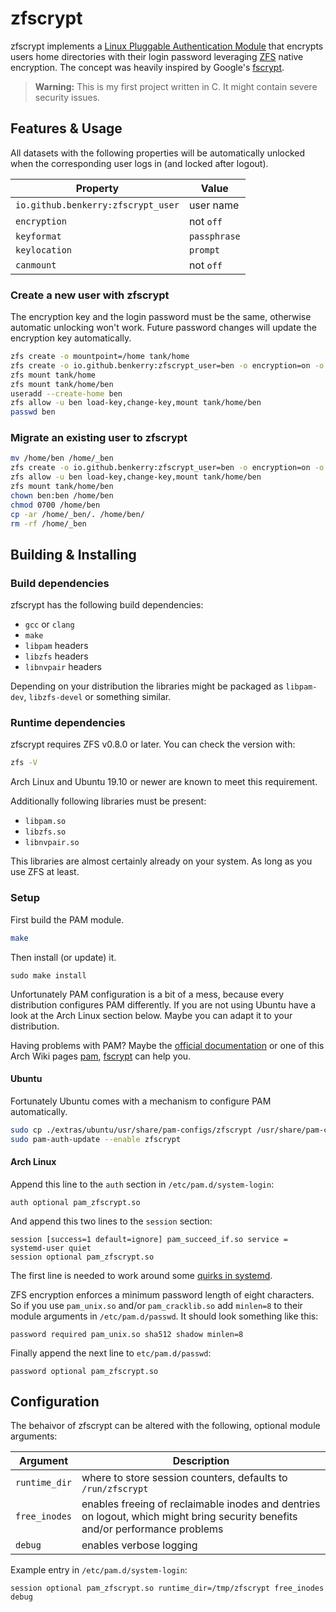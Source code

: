# zfscrypt

zfscrypt implements a [Linux Pluggable Authentication Module](https://github.com/linux-pam/linux-pam) that encrypts users home directories with their login password leveraging [ZFS](https://github.com/zfsonlinux/zfs) native encryption. The concept was heavily inspired by Google's [fscrypt](https://github.com/google/fscrypt).

> **Warning:** This is my first project written in C. It might contain severe security issues.

## Features & Usage

All datasets with the following properties will be automatically unlocked when the corresponding user logs in (and locked after logout).

| Property                           | Value        |
|------------------------------------|--------------|
| `io.github.benkerry:zfscrypt_user` | user name    |
| `encryption`                       | not `off`    |
| `keyformat`                        | `passphrase` |
| `keylocation`                      | `prompt`     |
| `canmount`                         | not `off`    |

### Create a new user with zfscrypt

The encryption key and the login password must be the same, otherwise automatic unlocking won't work. Future password changes will update the encryption key automatically.

~~~ sh
zfs create -o mountpoint=/home tank/home
zfs create -o io.github.benkerry:zfscrypt_user=ben -o encryption=on -o keyformat=passphrase -o keylocation=prompt -o canmount=noauto tank/home/ben
zfs mount tank/home
zfs mount tank/home/ben
useradd --create-home ben
zfs allow -u ben load-key,change-key,mount tank/home/ben 
passwd ben
~~~

### Migrate an existing user to zfscrypt

~~~ sh
mv /home/ben /home/_ben
zfs create -o io.github.benkerry:zfscrypt_user=ben -o encryption=on -o keyformat=passphrase -o keylocation=prompt -o canmount=noauto -o mountpoint=/home/ben tank/home/ben
zfs allow -u ben load-key,change-key,mount tank/home/ben
zfs mount tank/home/ben
chown ben:ben /home/ben
chmod 0700 /home/ben
cp -ar /home/_ben/. /home/ben/
rm -rf /home/_ben
~~~

## Building & Installing

### Build dependencies

zfscrypt has the following build dependencies:

- `gcc` or `clang`
- `make`
- `libpam` headers
- `libzfs` headers
- `libnvpair` headers

Depending on your distribution the libraries might be packaged as `libpam-dev`, `libzfs-devel` or something similar.

### Runtime dependencies

zfscrypt requires ZFS v0.8.0 or later. You can check the version with:

~~~ sh
zfs -V
~~~

Arch Linux and Ubuntu 19.10 or newer are known to meet this requirement.

Additionally following libraries must be present:

- `libpam.so`
- `libzfs.so`
- `libnvpair.so`

This libraries are almost certainly already on your system. As long as you use ZFS at least.

### Setup

First build the PAM module.

~~~ sh
make
~~~

Then install (or update) it.

~~~
sudo make install
~~~

Unfortunately PAM configuration is a bit of a mess, because every distribution configures PAM differently. If you are not using Ubuntu have a look at the Arch Linux section below. Maybe you can adapt it to your distribution.

Having problems with PAM? Maybe the [official documentation](http://www.linux-pam.org/Linux-PAM-html/Linux-PAM_SAG.html) or one of this Arch Wiki pages [pam](https://wiki.archlinux.org/index.php/PAM), [fscrypt](https://wiki.archlinux.org/index.php/Fscrypt) can help you.

#### Ubuntu

Fortunately Ubuntu comes with a mechanism to configure PAM automatically.

~~~ sh
sudo cp ./extras/ubuntu/usr/share/pam-configs/zfscrypt /usr/share/pam-configs/
sudo pam-auth-update --enable zfscrypt
~~~

#### Arch Linux

Append this line to the `auth` section in `/etc/pam.d/system-login`:

~~~ pam
auth optional pam_zfscrypt.so
~~~

And append this two lines to the `session` section:

~~~ pam
session [success=1 default=ignore] pam_succeed_if.so service = systemd-user quiet
session optional pam_zfscrypt.so
~~~

The first line is needed to work around some [quirks in systemd](https://wiki.archlinux.org/index.php/Pam_mount).

ZFS encryption enforces a minimum password length of eight characters. So if you use `pam_unix.so` and/or `pam_cracklib.so` add `minlen=8` to their module arguments in `/etc/pam.d/passwd`. It should look something like this:

~~~ pam
password required pam_unix.so sha512 shadow minlen=8
~~~

Finally append the next line to `etc/pam.d/passwd`:

~~~ pam
password optional pam_zfscrypt.so
~~~

## Configuration

The behaivor of zfscrypt can be altered with the following, optional module arguments:

| Argument      | Description                                                                                                                   |
|---------------|-------------------------------------------------------------------------------------------------------------------------------|
| `runtime_dir` | where to store session counters, defaults to `/run/zfscrypt`                                                                  |
| `free_inodes` | enables freeing of reclaimable inodes and dentries on logout, which might bring security benefits and/or performance problems |
| `debug`       | enables verbose logging                                                                                                       |

Example entry in `/etc/pam.d/system-login`:

~~~ pam
session optional pam_zfscrypt.so runtime_dir=/tmp/zfscrypt free_inodes debug
~~~

